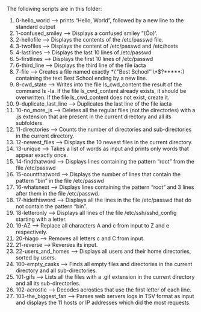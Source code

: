 The following scripts are in this folder:
1. 0-hello_world --> prints “Hello, World”, followed by a new line to the standard output
2. 1-confused_smiley --> Displays a confused smiley "(Ôo)'.
3. 2-hellofile --> Displays the contents of the /etc/passwd file.
4. 3-twofiles --> Displays the content of /etc/passwd and /etc/hosts
5. 4-lastlines --> Displays the last 10 lines of /etc/passwd
6. 5-firstlines --> Displays the first 10 lines of /etc/passwd 
7. 6-third_line --> Displays the third line of the file iacta
8. 7-file --> Creates a file named exactly \*\\'"Best School"\'\\*$\?\*\*\*\*\*:) containing the text Best School ending by a new line.
9. 8-cwd_state --> Writes into the file ls_cwd_content the result of the command ls -la. If the file ls_cwd_content already exists, it should be overwritten. If the file ls_cwd_content does not exist, create it.
10. 9-duplicate_last_line --> Duplicates the last line of the file iacta
11. 10-no_more_js --> Deletes all the regular files (not the directories) with a .js extension that are present in the current directory and all its subfolders.
12. 11-directories --> Counts the number of directories and sub-directories in the current directory.
13. 12-newest_files --> Displays the 10 newest files in the current directory.
14. 13-unique --> Takes a list of words as input and prints only words that appear exactly once.
15. 14-findthatword --> Displays lines containing the pattern “root” from the file /etc/passwd 
16. 15-countthatword --> Displays the number of lines that contain the pattern “bin” in the file /etc/passwd
17. 16-whatsnext --> Displays lines containing the pattern “root” and 3 lines after them in the file /etc/passwd.
18. 17-hidethisword --> Displays all the lines in the file /etc/passwd that do not contain the pattern “bin”.
19. 18-letteronly --> Displays all lines of the file /etc/ssh/sshd_config starting with a letter.
20. 19-AZ --> Replace all characters A and c from input to Z and e respectively.
21. 20-hiago --> Removes all letters c and C from input.
22. 21-reverse --> Reverses its input.
23. 22-users_and_homes --> Displays all users and their home directories, sorted by users.
24. 100-empty_casks --> Finds all empty files and directories in the current directory and all sub-directories.
25. 101-gifs --> Lists all the files with a .gif extension in the current directory and all its sub-directories.
26. 102-acrostic --> Decodes acrostics that use the first letter of each line.
27. 103-the_biggest_fan --> Parses web servers logs in TSV format as input and displays the 11 hosts or IP addresses which did the most requests.
